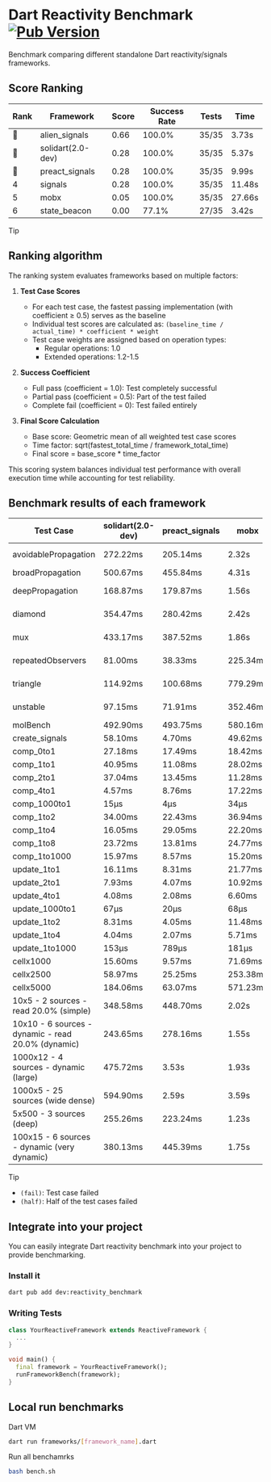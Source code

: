 # Dart Reactivity Benchmark [![Pub Version](https://img.shields.io/pub/v/reactivity_benchmark)](https://pub.dev/packages/reactivity_benchmark)

Benchmark comparing different standalone Dart reactivity/signals frameworks.

## Score Ranking

<!-- ranking start -->
| Rank | Framework | Score | Success Rate | Tests | Time |
|------|-----------|-------|--------------|-------|------|
| 🥇 | alien_signals | 0.66 | 100.0% | 35/35 | 3.73s |
| 🥈 | solidart(2.0-dev) | 0.28 | 100.0% | 35/35 | 5.37s |
| 🥉 | preact_signals | 0.28 | 100.0% | 35/35 | 9.99s |
| 4 | signals | 0.28 | 100.0% | 35/35 | 11.48s |
| 5 | mobx | 0.05 | 100.0% | 35/35 | 27.66s |
| 6 | state_beacon | 0.00 | 77.1% | 27/35 | 3.42s |

<!-- ranking end -->

> [!TIP]
> ## Ranking algorithm
>
> The ranking system evaluates frameworks based on multiple factors:
>
> 1. **Test Case Scores**
>    - For each test case, the fastest passing implementation (with coefficient ≥ 0.5) serves as the baseline
>    - Individual test scores are calculated as: `(baseline_time / actual_time) * coefficient * weight`
>    - Test case weights are assigned based on operation types:
>      - Regular operations: 1.0
>      - Extended operations: 1.2-1.5
>
> 2. **Success Coefficient**
>    - Full pass (coefficient = 1.0): Test completely successful
>    - Partial pass (coefficient = 0.5): Part of the test failed
>    - Complete fail (coefficient = 0): Test failed entirely
>
> 3. **Final Score Calculation**
>    - Base score: Geometric mean of all weighted test case scores
>    - Time factor: sqrt(fastest_total_time / framework_total_time)
>    - Final score = base_score * time_factor
>
> This scoring system balances individual test performance with overall execution time while accounting for test reliability.

## Benchmark results of each framework

<!-- test-case start -->
| Test Case | solidart(2.0-dev) | preact_signals | mobx | alien_signals | signals | state_beacon |
|---|---|---|---|---|---|---|
| avoidablePropagation | 272.22ms | 205.14ms | 2.32s | 186.67ms | 208.48ms | 161.14ms (fail) |
| broadPropagation | 500.67ms | 455.84ms | 4.31s | 352.35ms | 453.23ms | 6.23ms (fail) |
| deepPropagation | 168.87ms | 179.87ms | 1.56s | 126.38ms | 178.98ms | 136.74ms (fail) |
| diamond | 354.47ms | 280.42ms | 2.42s | 233.72ms | 285.32ms | 197.21ms (fail) |
| mux | 433.17ms | 387.52ms | 1.86s | 368.93ms | 408.75ms | 189.10ms (fail) |
| repeatedObservers | 81.00ms | 38.33ms | 225.34ms | 44.74ms | 46.77ms | 52.84ms (fail) |
| triangle | 114.92ms | 100.68ms | 779.29ms | 86.29ms | 101.79ms | 77.76ms (fail) |
| unstable | 97.15ms | 71.91ms | 352.46ms | 60.34ms | 74.42ms | 338.85ms (fail) |
| molBench | 492.90ms | 493.75ms | 580.16ms | 492.81ms | 488.26ms | 1.08ms |
| create_signals | 58.10ms | 4.70ms | 49.62ms | 26.63ms | 26.69ms | 61.40ms |
| comp_0to1 | 27.18ms | 17.49ms | 18.42ms | 11.60ms | 12.35ms | 55.22ms |
| comp_1to1 | 40.95ms | 11.08ms | 28.02ms | 8.04ms | 27.69ms | 56.95ms |
| comp_2to1 | 37.04ms | 13.45ms | 11.28ms | 15.28ms | 11.57ms | 37.53ms |
| comp_4to1 | 4.57ms | 8.76ms | 17.22ms | 1.69ms | 2.23ms | 16.77ms |
| comp_1000to1 | 15μs | 4μs | 34μs | 6μs | 5μs | 44μs |
| comp_1to2 | 34.00ms | 22.43ms | 36.94ms | 9.37ms | 14.69ms | 47.56ms |
| comp_1to4 | 16.05ms | 29.05ms | 22.20ms | 8.21ms | 11.92ms | 46.68ms |
| comp_1to8 | 23.72ms | 13.81ms | 24.77ms | 6.52ms | 7.16ms | 46.04ms |
| comp_1to1000 | 15.97ms | 8.57ms | 15.20ms | 3.44ms | 4.52ms | 41.95ms |
| update_1to1 | 16.11ms | 8.31ms | 21.77ms | 11.37ms | 9.28ms | 5.72ms |
| update_2to1 | 7.93ms | 4.07ms | 10.92ms | 5.01ms | 4.60ms | 2.86ms |
| update_4to1 | 4.08ms | 2.08ms | 6.60ms | 2.82ms | 2.36ms | 1.43ms |
| update_1000to1 | 67μs | 20μs | 68μs | 22μs | 23μs | 15μs |
| update_1to2 | 8.31ms | 4.05ms | 11.48ms | 5.59ms | 4.99ms | 2.93ms |
| update_1to4 | 4.04ms | 2.07ms | 5.71ms | 2.46ms | 2.37ms | 1.43ms |
| update_1to1000 | 153μs | 789μs | 181μs | 45μs | 43μs | 420μs |
| cellx1000 | 15.60ms | 9.57ms | 71.69ms | 7.41ms | 9.92ms | 5.05ms |
| cellx2500 | 58.97ms | 25.25ms | 253.38ms | 22.33ms | 37.09ms | 25.65ms |
| cellx5000 | 184.06ms | 63.07ms | 571.23ms | 60.57ms | 67.68ms | 53.71ms |
| 10x5 - 2 sources - read 20.0% (simple) | 348.58ms | 448.70ms | 2.02s | 230.65ms | 568.00ms | 251.54ms |
| 10x10 - 6 sources - dynamic - read 20.0% (dynamic) | 243.65ms | 278.16ms | 1.55s | 176.42ms | 283.79ms | 199.90ms |
| 1000x12 - 4 sources - dynamic (large) | 475.72ms | 3.53s | 1.93s | 290.09ms | 3.83s | 334.57ms |
| 1000x5 - 25 sources (wide dense) | 594.90ms | 2.59s | 3.59s | 412.63ms | 3.59s | 494.62ms |
| 5x500 - 3 sources (deep) | 255.26ms | 223.24ms | 1.23s | 195.84ms | 228.48ms | 205.41ms |
| 100x15 - 6 sources - dynamic (very dynamic) | 380.13ms | 445.39ms | 1.75s | 264.91ms | 479.38ms | 260.74ms |

<!-- test-case end -->

> [!TIP]
> - `(fail)`: Test case failed
> - `(half)`: Half of the test cases failed

## Integrate into your project

You can easily integrate Dart reactivity benchmark into your project to provide benchmarking.

### Install it

```bash
dart pub add dev:reactivity_benchmark
```

### Writing Tests

```dart
class YourReactiveFramework extends ReactiveFramework {
  ...
}

void main() {
  final framework = YourReactiveFramework();
  runFrameworkBench(framework);
}
```

## Local run benchmarks

Dart VM
```bash
dart run frameworks/[framework_name].dart
```

Run all benchamrks
```bash
bash bench.sh
```
